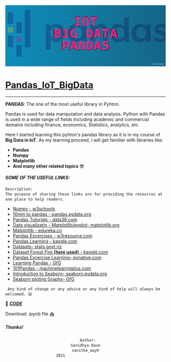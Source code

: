 <div align='center'>
  <img src="Images/Banner.png"><br>
</div>

# [Pandas_IoT_BigData](Sanidhya_IoT_A1.ipynb)

---

**PANDAS**: The one of the most useful library in Pyhton. 

Pandas is used for data manipulation and data analysis. Python with Pandas is used in a wide range of fields including academic and commercial domains including finance, economics, Statistics, analytics, etc.

Here I started learning this pyhton's pandas library as it is in my course of **Big Data in IoT**. As my learning proceed, I will get familier with libraries like:
* **Pandas**
* **Numpy**
* **Matplotlib**
* **And many other related topics** 😎

#### ***SOME OF THE USEFUL LINKS:***
```
Description: 
The purpose of sharing these links are for providing the resources at one place to help readers. 
```
* [Numpy - w3schools](https://www.w3schools.com/python/numpy_creating_arrays.asp)
* [10min to pandas - pandas.pydata.org](https://pandas.pydata.org/pandas-docs/stable/user_guide/10min.html)
* [Pandas Tutorials - data36.com](https://data36.com/pandas-tutorial-1-basics-reading-data-files-dataframes-data-selection/)
* [Data visualizatin - Matplotlib/pyplot- matplotlib.org](https://matplotlib.org/tutorials/introductory/pyplot.html)
* [Matplotlib - edureka.co](https://www.edureka.co/blog/python-matplotlib-tutorial/?ranMID=42536&ranEAID=a1LgFw09t88&ranSiteID=a1LgFw09t88-ePKHCONGTR9bJ0np9Z_nUw&LSNSUBSITE=Omitted_a1LgFw09t88)
* [Pandas Excercises - w3resource.com](https://www.w3resource.com/python-exercises/pandas/index.php)
* [Pandas Learning - kaggle.com](https://www.kaggle.com/bhasha4995dushara/pandas-exercise-1)
* [Datasets- stats.govt.nz](https://www.stats.govt.nz/large-datasets/csv-files-for-download/)
* [Dataset Forest Fire **(here used)** - kaggle.com](https://www.kaggle.com/gustavomodelli/forest-fires-in-brazil)
* [Pandas Excercise Learning- pynative.com](https://pynative.com/python-pandas-exercise/)
* [Learning Pandas - GfG](https://www.geeksforgeeks.org/pandas-practice-excercises-questions-and-solutions/)
* [101Pandas - machinelearnigplus.com](https://www.machinelearningplus.com/python/101-pandas-exercises-python/)
* [Introduction to Seaborn- seaborn.pydata.org](https://seaborn.pydata.org/introduction.html)
* [Seaborn ploting Graphs- GfG](https://www.geeksforgeeks.org/plotting-graph-using-seaborn-python/)
```
 Any kind of change or any advice or any kind of help will always be welcomed. 😃
```
👀 [***CODE***](https://github.com/SaniTheWay/Pandas_IoT_BigData/blob/main/Sanidhya_IoT_A1.ipynb)

Download .ipynb file [📥](Sanidhya_IoT_A1.ipynb) 

##### ***Thanks!***
<div align='center'>

  ```
    Author:
 Sanidhya Dave
 sanithe_way©
       2021                           
 ```
</div>
